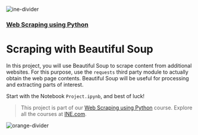 ![ine-divider](https://user-images.githubusercontent.com/7065401/92672068-398e8080-f2ee-11ea-82d6-ad53f7feb5c0.png)

### [Web Scraping using Python](https://my.ine.com/course/web-scraping-using-python/21153e80-972c-4109-b59f-279775731e73)

# Scraping with Beautiful Soup

In this project, you will use Beautiful Soup to scrape content from additional websites.  For this purpose, use the `requests` third party module to actually obtain the web page contents.  Beautiful Soup will be useful for processing and extracting parts of interest.

Start with the Notebook `Project.ipynb`, and best of luck!

> This project is part of our [Web Scraping using Python](https://my.ine.com/course/web-scraping-using-python/21153e80-972c-4109-b59f-279775731e73) course. Explore all the courses at [INE.com](https://ine.com/).

![orange-divider](https://user-images.githubusercontent.com/7065401/92672455-187a5f80-f2ef-11ea-890c-40be9474f7b7.png)
